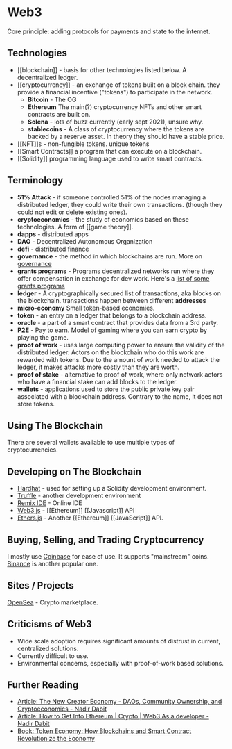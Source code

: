 # Web3

Core principle: adding protocols for payments and state to the internet.
 
## Technologies
- [[blockchain]] - basis for other technologies listed below. A decentralized ledger. 
- [[cryptocurrency]] - an exchange of tokens built on a block chain.  they provide a financial incentive ("tokens") to participate in the network. 
  - **Bitcoin** - The OG
  - **Ethereum** The main(?) cryptocurrency NFTs and other smart contracts are built on.
  - **Solena** - lots of buzz currently (early sept 2021), unsure why. 
  - **stablecoins** - A class of cryptocurrency where the tokens are backed by a reserve asset. In theory they should have a stable price. 
- [[NFT]]s - non-fungible tokens. unique tokens 
- [[Smart Contracts]] a program that can execute on a blockchain.
- [[Solidity]] programming language used to write smart contracts.

## Terminology
- **51% Attack** - if someone controlled 51% of the nodes managing a distributed ledger, they could write their own transactions. (though they could not edit or delete existing ones).
- **cryptoeconomics** - the study of economics based on these technologies. A form of [[game theory]].
- **dapps** - distributed apps
- **DAO** - Decentralized Autonomous Organization
- **defi** - distributed finance
- **governance** - the method in which blockchains are run. More on [governance](https://docs.ethhub.io/ethereum-basics/governance/)
- **grants programs** - Programs decentralized networks run where they offer compensation in exchange for dev work. Here's a [list of some grants programs](https://twitter.com/dabit3/status/1418307358946701319)
- **ledger** - A cryptographically secured list of transactions, aka blocks on the blockchain. transactions happen between different **addresses**
- **micro-economy** Small token-based economies. 
- **token** - an entry on a ledger that belongs to a blockchain address. 
- **oracle** - a part of a smart contract that provides data from a 3rd party.
- **P2E** - Pay to earn. Model of gaming where you can earn crypto by playing the game. 
- **proof of work** - uses large computing power to ensure the validity of the distributed ledger. Actors on the blockchain who do this work are rewarded with tokens. Due to the amount of work needed to attack the ledger, it makes attacks more costly than they are worth.
- **proof of stake** - alternative to proof of work, where only network actors who have a financial stake can add blocks to the ledger.
- **wallets** -  applications used to store the public private key pair associated with a blockchain address. Contrary to the name, it does not store tokens. 

## Using The Blockchain
There are several wallets available to use multiple types of cryptocurrencies. 

## Developing on The Blockchain
- [Hardhat](https://hardhat.org/) - used for setting up a Solidity development environment.
- [Truffle](https://www.trufflesuite.com/) - another development environment
- [Remix IDE](https://remix.ethereum.org/) - Online IDE
- [Web3.js](https://web3js.readthedocs.io/en/v1.4.0/) - [[Ethereum]] [[Javascript]] API
- [Ethers.js](https://docs.ethers.io/v5/) - Another [[Ethereum]] [[JavaScript]] API. 

## Buying, Selling, and Trading Cryptocurrency

I mostly use [Coinbase](https://coinbase.com) for ease of use. It supports "mainstream" coins. 
[Binance](https://binance.com) is another popular one.


## Sites / Projects
[OpenSea](https://opensea.io/) - Crypto marketplace.

## Criticisms of Web3
- Wide scale adoption requires significant amounts of distrust in current, centralized solutions.
- Currently difficult to use. 
- Environmental concerns, especially with proof-of-work based solutions.

## Further Reading
* [Article: The New Creator Economy - DAOs, Community Ownership, and Cryptoeconomics - Nadir Dabit](https://dev.to/dabit3/the-new-creator-economy-daos-community-ownership-and-cryptoeconomics-lnl)
* [Article: How to Get Into Ethereum | Crypto | Web3 As a developer - Nadir Dabit](https://dev.to/dabit3/how-to-get-into-ethereum-crypto-web3-as-a-developer-9l6)
* [Book: Token Economy: How Blockchains and Smart Contract Revolutionize the Economy](https://www.amazon.com/Token-Economy-Blockchains-Contracts-Revolutionize/dp/3982103827)
